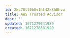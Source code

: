 ```yaml
---
id: 2kc78tl0b0v1ht42k8h0hvw
title: AWS Trusted Advisor
desc: ''
updated: 1671279041989
created: 1671278381920
---
```


